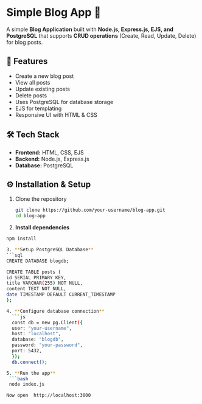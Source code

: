 # Simple Blog App 📝  

A simple **Blog Application** built with **Node.js, Express.js, EJS, and PostgreSQL** that supports **CRUD operations** (Create, Read, Update, Delete) for blog posts.  

## 🚀 Features  
- Create a new blog post  
- View all posts 
- Update existing posts   
- Delete posts 
- Uses PostgreSQL for database storage  
- EJS for templating  
- Responsive UI with HTML & CSS  

## 🛠️ Tech Stack  
- **Frontend:** HTML, CSS, EJS  
- **Backend:** Node.js, Express.js  
- **Database:** PostgreSQL  


## ⚙️ Installation & Setup  

1. Clone the repository  
   ```bash
   git clone https://github.com/your-username/blog-app.git
   cd blog-app

2. **Install dependencies**
  ```bash
  npm install

3. **Setup PostgreSQL Database**
```sql
CREATE DATABASE blogdb;

CREATE TABLE posts (
  id SERIAL PRIMARY KEY,
  title VARCHAR(255) NOT NULL,
  content TEXT NOT NULL,
  date TIMESTAMP DEFAULT CURRENT_TIMESTAMP
);

4. **Configure database connection**
    ```js
    const db = new pg.Client({
    user: "your-username",
    host: "localhost",
    database: "blogdb",
    password: "your-password",
    port: 5432,
    });
    db.connect();

5. **Run the app**
   ```bash
   node index.js

Now open  http://localhost:3000
